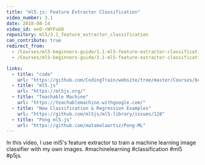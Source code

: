 ```yaml
---
title: "ml5.js: Feature Extractor Classification"
video_number: 3.1
date: 2018-08-14
video_id: eeO-rWYFuG0
repository: ml5/3.1_feature_extractor_classification
can_contribute: true
redirect_from:
  - /Courses/ml5-beginners-guide/3.1-ml5-feature-extractor-classification
  - /Courses/ml5-beginners-guide/3.1-ml5-feature-extractor-classification.html

links:
  - title: "code"
    url: "https://github.com/CodingTrain/website/tree/master/Courses/beginner_ml5"
  - title: "ml5.js"
    url: "https://ml5js.org/"
  - title: "Teachable Machine"
    url: "https://teachablemachine.withgoogle.com/"
  - title: "New Classification & Regression Examples"
    url: "https://github.com/ml5js/ml5-library/issues/128"
  - title: "Pong ml5.js"
    url: "https://github.com/matamalaortiz/Pong-ML"
---
```


In this video, I use ml5's feature extractor to train a machine learning image classifier with my own images. #machinelearning #classification #ml5 #p5js.
